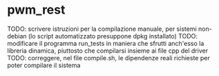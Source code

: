 # pwm_rest

TODO: scrivere istruzioni per la compilazione manuale, per sistemi non-debian (lo script automatizzato presuppone dpkg installato)
TODO: modificare il programma run_tests in maniera che sfrutti anch'esso la libreria dinamica, piuttosto che compilarsi insieme ai file cpp del driver
TODO: correggere, nel file compile.sh, le dipendenze reali richieste per poter compilare il sistema
